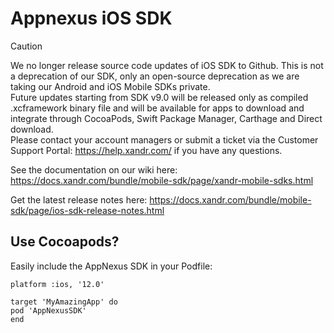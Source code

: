 Appnexus iOS SDK
=====================

> [!CAUTION]  
> We no longer release source code updates of iOS SDK to Github. This is not a deprecation of our SDK, only an open-source deprecation as we are taking our Android and iOS Mobile SDKs private.  
> Future updates starting from SDK v9.0 will be released only as compiled .xcframework binary file and will be available for apps to download and integrate through CocoaPods, Swift Package Manager, Carthage and Direct download.  
> Please contact your account managers or submit a ticket via the Customer Support Portal: https://help.xandr.com/ if you have any questions.

See the documentation on our wiki here: https://docs.xandr.com/bundle/mobile-sdk/page/xandr-mobile-sdks.html

Get the latest release notes here: https://docs.xandr.com/bundle/mobile-sdk/page/ios-sdk-release-notes.html


## Use Cocoapods?

Easily include the AppNexus SDK in your Podfile:

```
platform :ios, '12.0'

target 'MyAmazingApp' do
pod 'AppNexusSDK'
end
```
